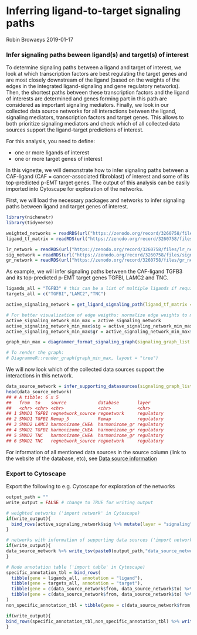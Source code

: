 Inferring ligand-to-target signaling paths
================
Robin Browaeys
2019-01-17

<!-- github markdown built using 
rmarkdown::render("vignettes/ligand_target_signaling_path.Rmd", output_format = "github_document")
-->

### Infer signaling paths beween ligand(s) and target(s) of interest

To determine signaling paths between a ligand and target of interest, we
look at which transcription factors are best regulating the target genes
and are most closely downstream of the ligand (based on the weights of
the edges in the integrated ligand-signaling and gene regulatory
networks). Then, the shortest paths between these transcription factors
and the ligand of interests are determined and genes forming part in
this path are considered as important signaling mediators. Finally, we
look in our collected data source networks for all interactions between
the ligand, signaling mediators, transcription factors and target genes.
This allows to both prioritize signaling mediators and check which of
all collected data sources support the ligand-target predictions of
interest.

For this analysis, you need to define:

  - one or more ligands of interest
  - one or more target genes of interest

In this vignette, we will demonstrate how to infer signaling paths
between a CAF-ligand (CAF = cancer-associated fibroblast) of interest
and some of its top-predicted p-EMT target genes. The output of this
analysis can be easily imported into Cytoscape for exploration of the
networks.

First, we will load the necessary packages and networks to infer
signaling paths between ligand and target genes of interest.

``` r
library(nichenetr)
library(tidyverse)

weighted_networks = readRDS(url("https://zenodo.org/record/3260758/files/weighted_networks.rds"))
ligand_tf_matrix = readRDS(url("https://zenodo.org/record/3260758/files/ligand_tf_matrix.rds"))

lr_network = readRDS(url("https://zenodo.org/record/3260758/files/lr_network.rds"))
sig_network = readRDS(url("https://zenodo.org/record/3260758/files/signaling_network.rds"))
gr_network = readRDS(url("https://zenodo.org/record/3260758/files/gr_network.rds"))
```

As example, we will infer signaling paths between the CAF-ligand TGFB3
and its top-predicted p-EMT target genes TGFBI, LAMC2 and
TNC.

``` r
ligands_all = "TGFB3" # this can be a list of multiple ligands if required
targets_all = c("TGFBI","LAMC2","TNC")

active_signaling_network = get_ligand_signaling_path(ligand_tf_matrix = ligand_tf_matrix, ligands_all = ligands_all, targets_all = targets_all, weighted_networks = weighted_networks)

# For better visualization of edge weigths: normalize edge weights to make them comparable between signaling and gene regulatory interactions
active_signaling_network_min_max = active_signaling_network
active_signaling_network_min_max$sig = active_signaling_network_min_max$sig %>% mutate(weight = ((weight-min(weight))/(max(weight)-min(weight))) + 0.75)
active_signaling_network_min_max$gr = active_signaling_network_min_max$gr %>% mutate(weight = ((weight-min(weight))/(max(weight)-min(weight))) + 0.75)

graph_min_max = diagrammer_format_signaling_graph(signaling_graph_list = active_signaling_network_min_max, ligands_all = ligands_all, targets_all = targets_all, sig_color = "indianred", gr_color = "steelblue")

# To render the graph:
# DiagrammeR::render_graph(graph_min_max, layout = "tree")
```

We will now look which of the collected data sources support the
interactions in this
network.

``` r
data_source_network = infer_supporting_datasources(signaling_graph_list = active_signaling_network,lr_network = lr_network, sig_network = sig_network, gr_network = gr_network)
head(data_source_network) 
## # A tibble: 6 x 5
##   from  to    source            database       layer     
##   <chr> <chr> <chr>             <chr>          <chr>     
## 1 SMAD1 TGFBI regnetwork_source regnetwork     regulatory
## 2 SMAD1 TGFBI Remap_5           Remap          regulatory
## 3 SMAD2 LAMC2 harmonizome_CHEA  harmonizome_gr regulatory
## 4 SMAD2 TGFBI harmonizome_CHEA  harmonizome_gr regulatory
## 5 SMAD2 TNC   harmonizome_CHEA  harmonizome_gr regulatory
## 6 SMAD2 TNC   regnetwork_source regnetwork     regulatory
```

For information of all mentioned data sources in the source column (link
to the website of the database, etc), see [Data source
information](data_sources.xlsx)

### Export to Cytoscape

Export the following to e.g. Cytoscape for exploration of the networks

``` r
output_path = ""
write_output = FALSE # change to TRUE for writing output

# weighted networks ('import network' in Cytoscape)
if(write_output){
  bind_rows(active_signaling_network$sig %>% mutate(layer = "signaling"), active_signaling_network$gr %>% mutate(layer = "regulatory")) %>% write_tsv(paste0(output_path,"weighted_signaling_network.txt")) 
}

# networks with information of supporting data sources ('import network' in Cytoscape)
if(write_output){
data_source_network %>% write_tsv(paste0(output_path,"data_source_network.txt"))
}

# Node annotation table ('import table' in Cytoscape)
specific_annotation_tbl = bind_rows(
  tibble(gene = ligands_all, annotation = "ligand"),
  tibble(gene = targets_all, annotation = "target"),
  tibble(gene = c(data_source_network$from, data_source_network$to) %>% unique() %>% setdiff(c(targets_all,ligands_all)) %>% intersect(lr_network$to %>% unique()), annotation = "receptor"),
  tibble(gene = c(data_source_network$from, data_source_network$to) %>% unique() %>% setdiff(c(targets_all,ligands_all)) %>% intersect(gr_network$from %>% unique()) %>% setdiff(c(data_source_network$from, data_source_network$to) %>% unique() %>% intersect(lr_network$to %>% unique())),annotation = "transcriptional regulator")
)
non_specific_annotation_tbl = tibble(gene = c(data_source_network$from, data_source_network$to) %>% unique() %>% setdiff(specific_annotation_tbl$gene), annotation = "signaling mediator")

if(write_output){
bind_rows(specific_annotation_tbl,non_specific_annotation_tbl) %>% write_tsv(paste0(output_path,"annotation_table.txt"))
}
```

